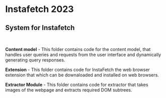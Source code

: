 # Instafetch 2023
## System for Instafetch 

<br/>

**Content model** - This folder contains code for the content model, that handles user queries and requests from the user interface and dynamically generating query responses.


**Extension** - This folder contains code for InstaFetch the web browser extension that which can be downaloaded and installed on web browsers.

**Extractor Module** - This folder contains code for extractor that takes images of the webpage and extracts required DOM subtrees.

